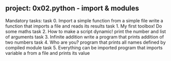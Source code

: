 ## project: 0x02.python - import & modules ##

Mandatory tasks:
task 0. Import a simple function from a simple file
write a function that imports a file and reads its results
task 1. My first toolbox!
Do some maths
task 2. How to make a script dynamic!
print the number and list of arguments
task 3. Infinite addition
write a program that prints addition of two numbers
task 4. Who are you?
program that prints all names defined by compiled module
task 5. Everything can be imported
program that imports variable a from a file and prints its value
